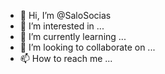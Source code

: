 - 👋 Hi, I’m @SaloSocias
- 👀 I’m interested in ...
- 🌱 I’m currently learning ...
- 💞️ I’m looking to collaborate on ...
- 📫 How to reach me ...

<!---
SaloSocias/SaloSocias is a ✨ special ✨ repository because its `README.md` (this file) appears on your GitHub profile.
You can click the Preview link to take a look at your changes.
--->
